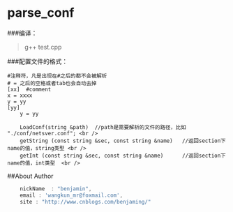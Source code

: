 ﻿parse_conf
==========

###编译：
>g++ test.cpp

###配置文件的格式：
```
#注释符，凡是出现在#之后的都不会被解析
# = 之后的空格或者tab也会自动去掉
[xx]  #comment 
x = xxxx 
y = yy 
[yy] 
    y = yy
```
```
	LoadConf(string &path)  //path是需要解析的文件的路径，比如 "./conf/netsver.conf"; <br />
	getString (const string &sec, const string &name)   //返回section下name的值，string类型 <br />
	getInt (const string &sec, const string &name)      //返回section下name的值，int类型  <br />
```
##About Author

```javascript
	nickName  : "benjamin",
	email : 'wangkun_mr@foxmail.com',
	site : "http://www.cnblogs.com/benjaming/"
```
  
